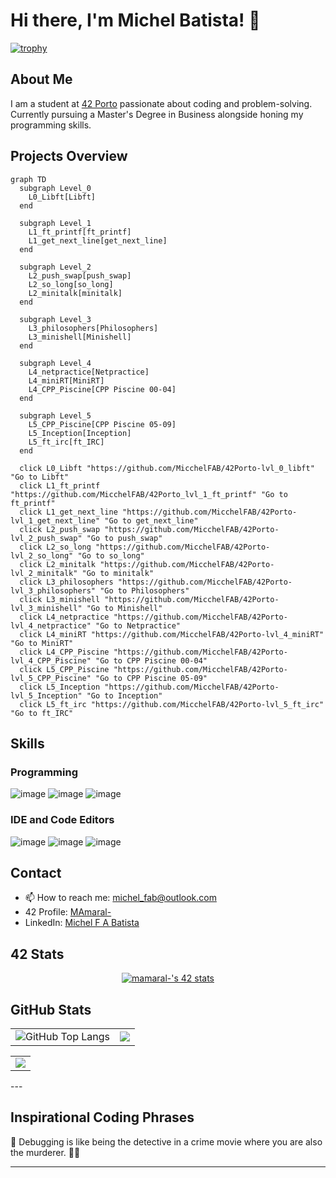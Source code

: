 # Hi there, I'm Michel Batista! 👋

[![trophy](https://github-profile-trophy.vercel.app/?username=micchelfab&column=-1&theme=gruvbox&no-bg=true&no-frame=true)](https://github.com/ryo-ma/github-profile-trophy)

## About Me

I am a student at [42 Porto](https://www.42porto.com/) passionate about coding and problem-solving. Currently pursuing a Master's Degree in Business alongside honing my programming skills.

## Projects Overview

```mermaid
graph TD
  subgraph Level_0
    L0_Libft[Libft]
  end
  
  subgraph Level_1
    L1_ft_printf[ft_printf]
    L1_get_next_line[get_next_line]
  end
  
  subgraph Level_2
    L2_push_swap[push_swap]
    L2_so_long[so_long]
    L2_minitalk[minitalk]
  end
  
  subgraph Level_3
    L3_philosophers[Philosophers]
    L3_minishell[Minishell]
  end
  
  subgraph Level_4
    L4_netpractice[Netpractice]
    L4_miniRT[MiniRT]
    L4_CPP_Piscine[CPP Piscine 00-04]
  end
  
  subgraph Level_5
    L5_CPP_Piscine[CPP Piscine 05-09]
    L5_Inception[Inception]
    L5_ft_irc[ft_IRC]
  end
  
  click L0_Libft "https://github.com/MicchelFAB/42Porto-lvl_0_libft" "Go to Libft"
  click L1_ft_printf "https://github.com/MicchelFAB/42Porto_lvl_1_ft_printf" "Go to ft_printf"
  click L1_get_next_line "https://github.com/MicchelFAB/42Porto-lvl_1_get_next_line" "Go to get_next_line"
  click L2_push_swap "https://github.com/MicchelFAB/42Porto-lvl_2_push_swap" "Go to push_swap"
  click L2_so_long "https://github.com/MicchelFAB/42Porto-lvl_2_so_long" "Go to so_long"
  click L2_minitalk "https://github.com/MicchelFAB/42Porto-lvl_2_minitalk" "Go to minitalk"
  click L3_philosophers "https://github.com/MicchelFAB/42Porto-lvl_3_philosophers" "Go to Philosophers"
  click L3_minishell "https://github.com/MicchelFAB/42Porto-lvl_3_minishell" "Go to Minishell"
  click L4_netpractice "https://github.com/MicchelFAB/42Porto-lvl_4_netpractice" "Go to Netpractice"
  click L4_miniRT "https://github.com/MicchelFAB/42Porto-lvl_4_miniRT" "Go to MiniRT"
  click L4_CPP_Piscine "https://github.com/MicchelFAB/42Porto-lvl_4_CPP_Piscine" "Go to CPP Piscine 00-04"
  click L5_CPP_Piscine "https://github.com/MicchelFAB/42Porto-lvl_5_CPP_Piscine" "Go to CPP Piscine 05-09"
  click L5_Inception "https://github.com/MicchelFAB/42Porto-lvl_5_Inception" "Go to Inception"
  click L5_ft_irc "https://github.com/MicchelFAB/42Porto-lvl_5_ft_irc" "Go to ft_IRC"
```

## Skills

### Programming

![image](https://img.shields.io/badge/C-00599C?style=for-the-badge&logo=c&logoColor=white)
![image](https://img.shields.io/badge/C%2B%2B-00599C?style=for-the-badge&logo=c%2B%2B&logoColor=white)
![image](https://img.shields.io/badge/gnubash-4EAA25?style=for-the-badge&logo=gnubash&logoColor=white)

### IDE and Code Editors
![image](https://img.shields.io/badge/vscode-007ACC?style=for-the-badge&logo=visualstudiocode&logoColor=navy)
![image](https://img.shields.io/badge/sublime-FF9800?style=for-the-badge&logo=sublimetext&logoColor=white)
![image](https://img.shields.io/badge/notepad++-90E59A?style=for-the-badge&logo=notepadplusplus&logoColor=black)

<!--
![image](https://img.shields.io/badge/Rust-black?style=for-the-badge&logo=rust&logoColor=#E57324)
![image](https://img.shields.io/badge/Go-00ADD8?style=for-the-badge&logo=go&logoColor=white)
### Cloud & DevOps

![image](https://img.shields.io/badge/Amazon_AWS-FF9900?style=for-the-badge&logo=amazonaws&logoColor=white)
![image](https://img.shields.io/badge/Terraform-7B42BC?style=for-the-badge&logo=terraform&logoColor=white)
![image](https://img.shields.io/badge/Docker-2CA5E0?style=for-the-badge&logo=docker&logoColor=white)
![image](https://img.shields.io/badge/kubernetes-326ce5.svg?&style=for-the-badge&logo=kubernetes&logoColor=white)
-->
## Contact

- 📫  How to reach me: [michel_fab@outlook.com](mailto:michel_fab@outlook.com)
- 42 Profile: [MAmaral-](https://badge.mediaplus.ma/kettlebells/mamaral-?UM6P=off)
- LinkedIn: [Michel F A Batista](www.linkedin.com/in/michel-f-a-batista-9ab3092ab)

## 42 Stats

<p align="center">
	<a href="https://profile.intra.42.fr/users/mamaral-"><img src="https://badge.mediaplus.ma/darkgray/mamaral-" alt="mamaral-'s 42 stats" />
	</a>
</p>

## GitHub Stats
<table style="border: none;">
  <tr>
    <td style="border: none;">
      <img src="https://github-readme-stats.vercel.app/api?username=micchelfab&show_icons=true&hide_border=true&hide_title=true" alt="GitHub Top Langs" style="border: none;" />
    </td>
    <td style="border: none;">
      <img src="https://github-readme-stats.vercel.app/api/top-langs/?username=micchelfab&hide_border=true&include_all_commits=false&count_private=false&layout=compact" style="border: none;"/>
    </td>
</table>
<table style="border: none;" align="center" >
	<td style="border: none;">
      <img src="https://streak-stats.demolab.com?user=micchelfab&hide_border=true" style="border: none;"/>
    </td>
  </tr>
</table>
---

## Inspirational Coding Phrases

<p id="inspirational-phrase">🔧 Debugging is like being the detective in a crime movie where you are also the murderer. 🕵️‍♂️</p>

---
